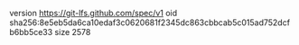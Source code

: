 version https://git-lfs.github.com/spec/v1
oid sha256:8e5eb5da6ca10edaf3c0620681f2345dc863cbbcab5c015ad752dcfb6bb5ce33
size 2578
